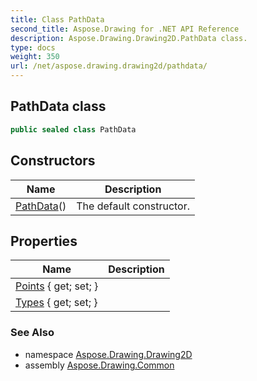 ```yaml
---
title: Class PathData
second_title: Aspose.Drawing for .NET API Reference
description: Aspose.Drawing.Drawing2D.PathData class. 
type: docs
weight: 350
url: /net/aspose.drawing.drawing2d/pathdata/
---
```

## PathData class

```csharp
public sealed class PathData
```

## Constructors

| Name | Description |
| --- | --- |
| [PathData](pathdata/)() | The default constructor. |

## Properties

| Name | Description |
| --- | --- |
| [Points](../../aspose.drawing.drawing2d/pathdata/points/) { get; set; } |  |
| [Types](../../aspose.drawing.drawing2d/pathdata/types/) { get; set; } |  |

### See Also

* namespace [Aspose.Drawing.Drawing2D](../../aspose.drawing.drawing2d/)
* assembly [Aspose.Drawing.Common](../../)


